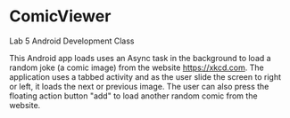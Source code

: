 # ComicViewer
Lab 5 Android Development Class

This Android app loads uses an Async task in the background to load a random joke (a comic image) from the website https://xkcd.com.
The application uses a tabbed activity and as the user slide the screen to right or left, it loads the next or previous image.
The user can also press the floating action button "add" to load another random comic from the website.
